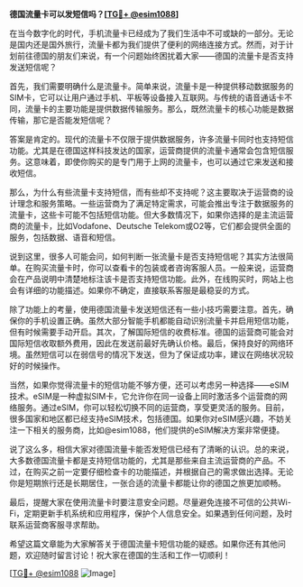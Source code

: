 **德国流量卡可以发短信吗？[[TG💪+ @esim1088](https://t.me/s/esim1088)]**

在当今数字化的时代，手机流量卡已经成为了我们生活中不可或缺的一部分。无论是国内还是国外旅行，流量卡都为我们提供了便利的网络连接方式。然而，对于计划前往德国的朋友们来说，有一个问题始终困扰着大家——德国的流量卡是否支持发送短信呢？

首先，我们需要明确什么是流量卡。简单来说，流量卡是一种提供移动数据服务的SIM卡，它可以让用户通过手机、平板等设备接入互联网。与传统的语音通话卡不同，流量卡的主要功能是提供数据传输服务。那么，既然流量卡的核心功能是数据传输，那它是否能发短信呢？

答案是肯定的。现代的流量卡不仅限于提供数据服务，许多流量卡同时也支持短信功能。尤其是在德国这样科技发达的国家，运营商提供的流量卡通常会包含短信服务。这意味着，即使你购买的是专门用于上网的流量卡，也可以通过它来发送和接收短信。

那么，为什么有些流量卡支持短信，而有些却不支持呢？这主要取决于运营商的设计理念和服务策略。一些运营商为了满足特定需求，可能会推出专注于数据服务的流量卡，这些卡可能不包括短信功能。但大多数情况下，如果你选择的是主流运营商的流量卡，比如Vodafone、Deutsche Telekom或O2等，它们都会提供全面的服务，包括数据、语音和短信。

说到这里，很多人可能会问，如何判断一张流量卡是否支持短信呢？其实方法很简单。在购买流量卡时，你可以查看卡的包装或者咨询客服人员。一般来说，运营商会在产品说明中清楚地标注该卡是否支持短信功能。此外，在线购买时，网站上也会有详细的功能描述。如果你不确定，直接联系客服是最稳妥的方式。

除了功能上的考量，使用德国流量卡发送短信还有一些小技巧需要注意。首先，确保你的手机设置正确。虽然大部分智能手机都能自动识别流量卡并启用短信功能，但有时候需要手动开启。其次，了解国际短信的收费标准。德国的运营商可能会对国际短信收取额外费用，因此在发送前最好先确认价格。最后，保持良好的网络环境。虽然短信可以在弱信号的情况下发送，但为了保证成功率，建议在网络状况较好的时候操作。

当然，如果你觉得流量卡的短信功能不够方便，还可以考虑另一种选择——eSIM技术。eSIM是一种虚拟SIM卡，它允许你在同一设备上同时激活多个运营商的网络服务。通过eSIM，你可以轻松切换不同的运营商，享受更灵活的服务。目前，很多国家和地区都已经支持eSIM技术，包括德国。如果你对eSIM感兴趣，不妨关注一下相关的服务商，比如@esim1088，他们提供的eSIM解决方案非常便捷。

说了这么多，相信大家对德国流量卡能否发短信已经有了清晰的认识。总的来说，大多数德国流量卡都是支持短信功能的，尤其是那些来自主流运营商的产品。不过，在购买之前一定要仔细检查卡的功能描述，并根据自己的需求做出选择。无论你是短期旅行还是长期居住，一张合适的流量卡都能让你的德国之旅更加顺畅。

最后，提醒大家在使用流量卡时要注意安全问题。尽量避免连接不可信的公共Wi-Fi，定期更新手机系统和应用程序，保护个人信息安全。如果遇到任何问题，及时联系运营商客服寻求帮助。

希望这篇文章能为大家解答关于德国流量卡短信功能的疑惑。如果你还有其他问题，欢迎随时留言讨论！祝大家在德国的生活和工作一切顺利！

[[TG💪+ @esim1088](https://t.me/s/esim1088) ![Image](https://i.postimg.cc/4NQfJmqS/Snipaste-2025-05-13-00-14-12.png)]